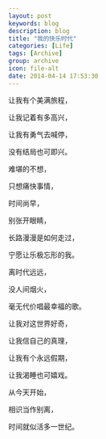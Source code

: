 ```yaml
---
layout: post
keywords: blog
description: blog
title: "我的快乐时代"
categories: [Life]
tags: [Archive]
group: archive
icon: file-alt
date: 2014-04-14 17:53:30
---
```


让我有个美满旅程，

让我记着有多高兴，

让我有勇气去喊停，

没有结局也可即兴。

难堪的不想，

只想痛快事情，

时间尚早，

别张开眼睛，

长路漫漫是如何走过，

宁愿让乐极忘形的我。

离时代远远，

没人间烟火，

毫无代价唱最幸福的歌。

让我对这世界好奇，

让我信自己的真理，

让我有个永远假期，

让我渴睡也可嬉戏。

从今天开始，

相识当作别离，

时间就似活多一世纪。
